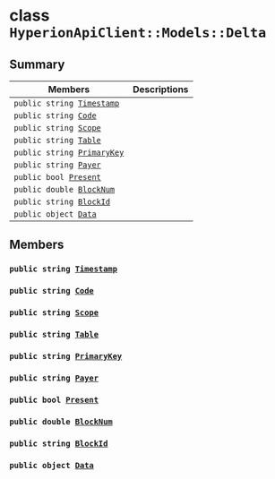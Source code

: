 # class `HyperionApiClient::Models::Delta` 

## Summary

 Members                        | Descriptions                                
--------------------------------|---------------------------------------------
`public string `[`Timestamp`](#class_hyperion_api_client_1_1_models_1_1_delta_1a2f6cff44f7d31294dab060179c01445d) | 
`public string `[`Code`](#class_hyperion_api_client_1_1_models_1_1_delta_1a3e3a861ea30ec6d94dbaba3f93fea8f3) | 
`public string `[`Scope`](#class_hyperion_api_client_1_1_models_1_1_delta_1aa7b591ef912a1096146accedc620c2a0) | 
`public string `[`Table`](#class_hyperion_api_client_1_1_models_1_1_delta_1ac174a08e3080557ca4cbe836f12fd5bb) | 
`public string `[`PrimaryKey`](#class_hyperion_api_client_1_1_models_1_1_delta_1ac00c14f8557e6224e7ad8daf0bfa0fef) | 
`public string `[`Payer`](#class_hyperion_api_client_1_1_models_1_1_delta_1a6608e5d25e3fe2dea28a444f5b629e31) | 
`public bool `[`Present`](#class_hyperion_api_client_1_1_models_1_1_delta_1afeac5e895704cc97dccbcc449be7e6e3) | 
`public double `[`BlockNum`](#class_hyperion_api_client_1_1_models_1_1_delta_1a2aafa89383ad9f55ae828dc982d9089c) | 
`public string `[`BlockId`](#class_hyperion_api_client_1_1_models_1_1_delta_1a2eb1237c5987a0426af75fb196ff2c36) | 
`public object `[`Data`](#class_hyperion_api_client_1_1_models_1_1_delta_1a248bfced8a2a84c147f9b20efe3e669a) | 

## Members

### `public string `[`Timestamp`](#class_hyperion_api_client_1_1_models_1_1_delta_1a2f6cff44f7d31294dab060179c01445d) 

### `public string `[`Code`](#class_hyperion_api_client_1_1_models_1_1_delta_1a3e3a861ea30ec6d94dbaba3f93fea8f3) 

### `public string `[`Scope`](#class_hyperion_api_client_1_1_models_1_1_delta_1aa7b591ef912a1096146accedc620c2a0) 

### `public string `[`Table`](#class_hyperion_api_client_1_1_models_1_1_delta_1ac174a08e3080557ca4cbe836f12fd5bb) 

### `public string `[`PrimaryKey`](#class_hyperion_api_client_1_1_models_1_1_delta_1ac00c14f8557e6224e7ad8daf0bfa0fef) 

### `public string `[`Payer`](#class_hyperion_api_client_1_1_models_1_1_delta_1a6608e5d25e3fe2dea28a444f5b629e31) 

### `public bool `[`Present`](#class_hyperion_api_client_1_1_models_1_1_delta_1afeac5e895704cc97dccbcc449be7e6e3) 

### `public double `[`BlockNum`](#class_hyperion_api_client_1_1_models_1_1_delta_1a2aafa89383ad9f55ae828dc982d9089c) 

### `public string `[`BlockId`](#class_hyperion_api_client_1_1_models_1_1_delta_1a2eb1237c5987a0426af75fb196ff2c36) 

### `public object `[`Data`](#class_hyperion_api_client_1_1_models_1_1_delta_1a248bfced8a2a84c147f9b20efe3e669a) 

